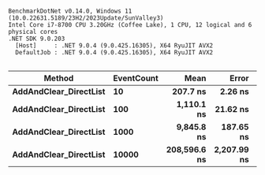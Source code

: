 ```

BenchmarkDotNet v0.14.0, Windows 11 (10.0.22631.5189/23H2/2023Update/SunValley3)
Intel Core i7-8700 CPU 3.20GHz (Coffee Lake), 1 CPU, 12 logical and 6 physical cores
.NET SDK 9.0.203
  [Host]     : .NET 9.0.4 (9.0.425.16305), X64 RyuJIT AVX2
  DefaultJob : .NET 9.0.4 (9.0.425.16305), X64 RyuJIT AVX2


```
| Method                 | EventCount | Mean         | Error       | StdDev      | Gen0    | Gen1    | Gen2    | Allocated |
|----------------------- |----------- |-------------:|------------:|------------:|--------:|--------:|--------:|----------:|
| **AddAndClear_DirectList** | **10**         |     **207.7 ns** |     **2.26 ns** |     **1.89 ns** |  **0.0904** |       **-** |       **-** |     **568 B** |
| **AddAndClear_DirectList** | **100**        |   **1,110.1 ns** |    **21.62 ns** |    **28.12 ns** |  **0.7305** |  **0.0076** |       **-** |    **4592 B** |
| **AddAndClear_DirectList** | **1000**       |   **9,845.8 ns** |   **187.65 ns** |   **365.99 ns** |  **6.4697** |  **0.4578** |       **-** |   **40600 B** |
| **AddAndClear_DirectList** | **10000**      | **208,596.6 ns** | **2,207.99 ns** | **1,957.33 ns** | **83.0078** | **82.7637** | **41.5039** |  **502470 B** |
